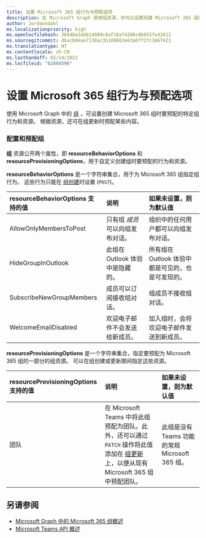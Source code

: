 ```yaml
---
title: 设置 Microsoft 365 组行为与预配选项
description: 在 Microsoft Graph 使用组资源，你可以设置创建 Microsoft 365 组时要预配的特定组行为和资源。
author: Jordanndahl
ms.localizationpriority: high
ms.openlocfilehash: 3844be2abb14909c8af18af4206c0b655fe42612
ms.sourcegitcommit: dbacb04ae7138ac3b109683e63a6ff27c166f421
ms.translationtype: HT
ms.contentlocale: zh-CN
ms.lasthandoff: 02/14/2022
ms.locfileid: "62804596"
---
```

# <a name="set-microsoft-365-group-behaviors-and-provisioning-options"></a>设置 Microsoft 365 组行为与预配选项

使用 Microsoft Graph 中的 [组](/graph/api/resources/group) ，可设置创建 Microsoft 365 组时要预配的特定组行为和资源。 根据资源，还可在组更新时预配某些内容。

### <a name="configuring-and-provisioning-groups"></a>配置和预配组

**组** 资源公开两个属性，即 **resourceBehaviorOptions** 和 **resourceProvisioningOptions**，用于自定义创建组时要预配的行为和资源。 

**resourceBehaviorOptions** 是一个字符串集合，用于为 Microsoft 365 组指定组行为。 这些行为只能在 [组创建](/graph/api/group-post-groups)时设置 (`POST`)。

| resourceBehaviorOptions 支持的值   |说明|如果未设置，则为默认值|
|:---------------|:--------|:-----------|
| AllowOnlyMembersToPost|只有组 *成员* 可以向组发布对话。|组织中的任何用户都可以向组发布对话。|
| HideGroupInOutlook|此组在 Outlook 体验中是隐藏的。|所有组在 Outlook 体验中都是可见的，也是可发现的。|
| SubscribeNewGroupMembers|成员可以订阅接收组对话。 |组成员不接收组对话。|
| WelcomeEmailDisabled|欢迎电子邮件不会发送给新成员。|加入组时，会将欢迎电子邮件发送到新成员。|

**resourceProvisioningOptions** 是一个字符串集合，指定要预配为 Microsoft 365 组的一部分的组资源。 可以在组创建或更新期间指定这些资源。

| resourceProvisioningOptions 支持的值   |说明| 如果未设置，则为默认值 |
|:---------------|:--------|:------------|
| 团队|在 Microsoft Teams 中将此组预配为团队。此外，还可以通过 `PATCH` 操作将此值添加在 [组更新](/graph/api/group-update) 上，以便从现有 Microsoft 365 组中预配团队。| 此组是没有 Teams 功能的常规 Microsoft 365 组。|


## <a name="see-also"></a>另请参阅

- [Microsoft Graph 中的 Microsoft 365 组概述](office365-groups-concept-overview.md)
- [Microsoft Teams API 概述](teams-concept-overview.md)

